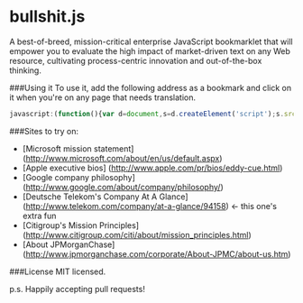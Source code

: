 bullshit.js
===========

A best-of-breed, mission-critical enterprise JavaScript bookmarklet that will empower you to evaluate the high impact of market-driven text on any Web resource, cultivating process-centric innovation and out-of-the-box thinking.

###Using it
To use it, add the following address as a bookmark and click on it when you're on any page that needs translation.

```js
javascript:(function(){var d=document,s=d.createElement('script');s.src='//cdn.rawgit.com/mourner/bullshit.js/ab4953a30a113ff62e00efe38255dbcc54d5abfb/bullshit.js';d.body.appendChild(s);}())
```

###Sites to try on:
 - [Microsoft mission statement] (http://www.microsoft.com/about/en/us/default.aspx)
 - [Apple executive bios] (http://www.apple.com/pr/bios/eddy-cue.html)
 - [Google company philosophy] (http://www.google.com/about/company/philosophy/)
 - [Deutsche Telekom's Company At A Glance] (http://www.telekom.com/company/at-a-glance/94158) <- this one's extra fun
 - [Citigroup's Mission Principles] (http://www.citigroup.com/citi/about/mission_principles.html)
 - [About JPMorganChase] (http://www.jpmorganchase.com/corporate/About-JPMC/about-us.htm)

###License
MIT licensed.

p.s. Happily accepting pull requests!
